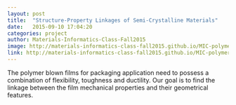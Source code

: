 ```yaml
---
layout: post
title:  "Structure-Property Linkages of Semi-Crystalline Materials"
date:   2015-09-10 17:04:20
categories: project
author: Materials-Informatics-Class-Fall2015
image: http://materials-informatics-class-fall2015.github.io/MIC-polymers/img/headers/page_header.PNG
link: http://materials-informatics-class-fall2015.github.io/MIC-polymers/
---
```

The polymer blown films for packaging application need to possess a combination of flexibility, toughness and ductility. Our goal is to find the linkage between the film mechanical properties and their geometrical features. 